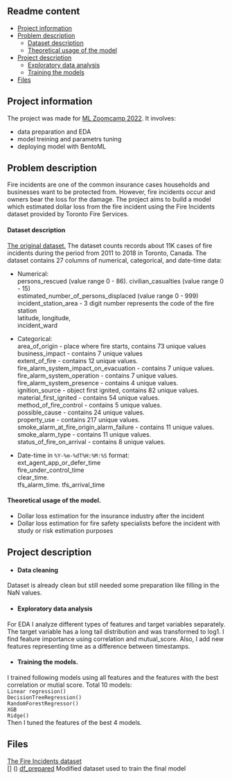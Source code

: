 ## Readme content
- [Project information](##project-information)
- [Problem description](##problem-description)
  - [Dataset description](####dataset-description)
  - [Theoretical usage of the model](####theoretical-usage-of-the-model)
- [Project description](##project-description)
  - [Exploratory data analysis](####exploratory-data-analysis)
  - [Training the models](####training-the-models)
- [Files](##files)


## Project information

The project was made for [ML Zoomcamp 2022](https://github.com/alexeygrigorev/mlbookcamp-code/tree/master/course-zoomcamp). It involves:
- data preparation and EDA
- model treining and parametrs tuning
- deploying model with BentoML

## Problem description

Fire incidents are one of the common insurance cases households and businesses want to be protected from. However, fire incidents occur and owners bear the loss for the damage. The project aims to build a model which estimated dollar loss from the fire incident using the Fire Incidents dataset provided by Toronto Fire Services.

#### Dataset description
[The original dataset.](https://www.kaggle.com/datasets/reihanenamdari/fire-incidents) The dataset counts records about 11K cases of fire incidents during the period from 2011 to 2018 in Toronto, Canada. The dataset contains 27 columns of numerical, categorical, and date-time data:

- Numerical:  
persons_rescued (value range 0 - 86). 
civilian_casualties (value range 0 - 15)  
estimated_number_of_persons_displaced (value range 0 - 999)  
incident_station_area - 3 digit number represents the code of the fire station   
latitude, longitude,  
incident_ward
  
- Categorical:  
area_of_origin - place where fire starts, contains 73 unique values  
business_impact - contains 7 unique values  
extent_of_fire - contains 12 unique values.  
fire_alarm_system_impact_on_evacuation - contains 7 unique values.  
fire_alarm_system_operation - contains 7 unique values.   
fire_alarm_system_presence  - contains 4 unique values.   
ignition_source - object first ignited, contains 82 unique values.   
material_first_ignited - contains 54 unique values.   
method_of_fire_control - contains 5 unique values.   
possible_cause - contains 24 unique values.   
property_use - contains 217 unique values.   
smoke_alarm_at_fire_origin_alarm_failure - contains 11 unique values.   
smoke_alarm_type - contains 11 unique values.   
status_of_fire_on_arrival - contains 8 unique values.   
  
- Date-time in `%Y-%m-%dT%H:%M:%S` format:  
ext_agent_app_or_defer_time  
fire_under_control_time  
clear_time.   
tfs_alarm_time. 
tfs_arrival_time


#### Theoretical usage of the model. 
- Dollar loss estimation for the insurance industry after the incident
- Dollar loss estimation for fire safety specialists before the incident with study or risk estimation purposes

## Project description
- #### Data cleaning  
Dataset is already clean but still needed some preparation like filling in the NaN values. 
  
- #### Exploratory data analysis  
For EDA I analyze different types of features and target variables separately. The target variable has a long tail distribution and was transformed to log1. I find feature importance using correlation and mutual_score. Also, I add new features representing time as a difference between timestamps.  
  
- #### Training the models. 
I trained following models using all features and the features with the best correlation or mutial score. Total 10 models:  
`Linear regression()`  
`DecisionTreeRegression()`  
`RandomForestRegressor()`  
`XGB`  
`Ridge()`  
Then I tuned the features of the best 4 models.
  
## Files  
[The Fire Incidents dataset](https://github.com/KateK1/ML_Zoomcamp/blob/main/Midterm_project/Fire_Incidents.csv)  
[] ()
[df_prepared](https://github.com/KateK1/ML_Zoomcamp/blob/main/Midterm_project/df_prepared) Modified dataset used to train the final model






